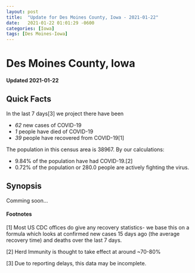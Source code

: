 ```yaml
---
layout: post
title:  "Update for Des Moines County, Iowa - 2021-01-22"
date:   2021-01-22 01:01:29 -0600
categories: [Iowa]
tags: [Des Moines-Iowa]
---
```


# Des Moines County, Iowa
#### Updated 2021-01-22

## Quick Facts

In the last 7 days[3] we project there have been
- *62* new cases of COVID-19
- *1* people have died of COVID-19
- *39* people have recovered from COVID-19[1]

The population in this census area is 38967. By our calculations:
- 9.84% of the population have had COVID-19.[2]
- 0.72% of the population or 280.0 people are actively fighting the virus.

## Synopsis

Comming soon...


#### Footnotes

[1] Most US CDC offices do give any recovery statistics- we base this on a formula which looks at confirmed new cases
15 days ago (the average recovery time) and deaths over the last 7 days.

[2] Herd Immunity is thought to take effect at around ~70-80%

[3] Due to reporting delays, this data may be incomplete.
 
    